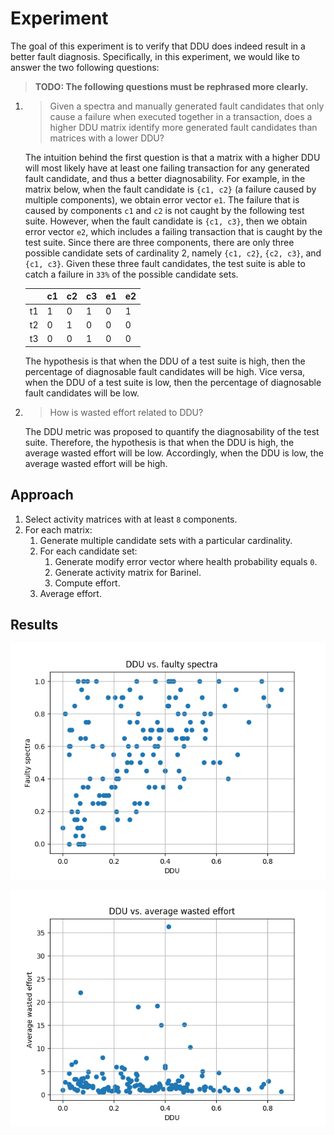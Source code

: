# Experiment

The goal of this experiment is to verify that DDU does indeed result in a better fault diagnosis.
Specifically, in this experiment, we would like to answer the two following questions:

>**TODO: The following questions must be rephrased more clearly.**

1. >Given a spectra and manually generated fault candidates that only cause a failure when executed together in a transaction, does a higher DDU matrix identify more generated fault candidates than matrices with a lower DDU? 

    The intuition behind the first question is that a matrix with a higher DDU will most likely have at least one failing transaction for any generated fault candidate, and thus a better diagnosability.
    For example, in the matrix below, when the fault candidate is `{c1, c2}` (a failure caused by multiple components), we obtain error vector `e1`.
    The failure that is caused by components `c1` and `c2` is not caught by the following test suite.
    However, when the fault candidate is `{c1, c3}`, then we obtain error vector `e2`, which includes a failing transaction that is caught by the test suite.
    Since there are three components, there are only three possible candidate sets of cardinality 2, namely `{c1, c2}`, `{c2, c3}`, and `{c1, c3}`.
    Given these three fault candidates, the test suite is able to catch a failure in `33%` of the possible candidate sets.

    ||c1|c2|c3|e1|e2|
    ---|---|---|---|---|---|
    t1|1|0|1|0|1|
    t2|0|1|0|0|0|
    t3|0|0|1|0|0|

    The hypothesis is that when the DDU of a test suite is high, then the percentage of diagnosable fault candidates will be high.
    Vice versa, when the DDU of a test suite is low, then the percentage of diagnosable fault candidates will be low.

2. >How is wasted effort related to DDU?

    The DDU metric was proposed to quantify the diagnosability of the test suite.
    Therefore, the hypothesis is that when the DDU is high, the average wasted effort will be low.
    Accordingly, when the DDU is low, the average wasted effort will be high.


## Approach

1. Select activity matrices with at least `8` components.
1. For each matrix:
    1. Generate multiple candidate sets with a particular cardinality.
    1. For each candidate set:
        1. Generate modify error vector where health probability equals `0`.
        1. Generate activity matrix for Barinel.
        1. Compute effort.
    1. Average effort.


## Results

![](img/ddu_faulty_spectra.png)

![](img/ddu_average_wasted_effort.png)